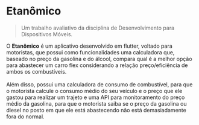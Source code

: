 # Etanômico
> Um trabalho avaliativo da disciplina de Desenvolvimento para Dispositivos Móveis.

O **Etanômico** é um aplicativo desenvolvido em flutter, voltado para motoristas, que possui como funcionalidades uma calculadora que, baseado no preço da gasolina e do álcool, compara qual é a melhor opção para abastecer um carro flex considerando a relação preço/eficiência de ambos os combustíveis. 
<br><br>
Além disso, possui uma calculadora de consumo de combustível, para que o motorista calcule o consumo médio do seu veículo e o preço que ele gastou para realizar um trajeto e uma API para monitoramento do preço médio da gasolina, para que o motorista saiba se o preço da gasolina ou diesel no posto em que ele está abastecendo não está demasiadamente fora do normal.
